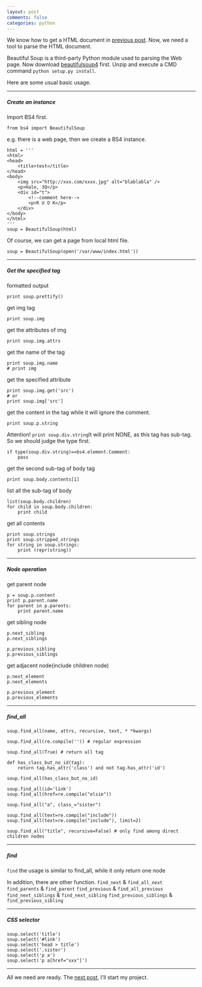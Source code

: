 ```yaml
---
layout: post
comments: false
categories: python
---
```


We know how to get a HTML document in [previous post](2015-11-26-beginning-python-1-crawler.md). Now, we need a tool to parse the HTML document.

Beautiful Soup is a third-party Python module used to parsing the Web page. Now download [beautifulsoup4](http://www.crummy.com/software/BeautifulSoup/bs4/download/4.3/) first. Unzip and execute a CMD command `python setup.py install`.

Here are some usual basic usage.

***
##### Create an instance

Import BS4 first.

```
from bs4 import BeautifulSoup
```

e.g. there is a web page, then we create a BS4 instance.

```
html = '''
<html>
<head>
	<title>test</title>
</head>
<body>
	<img src="http://xxx.com/xxxx.jpg" alt="blablabla" />
	<p>Halo, 3Q</p>
	<div id="t">
    	<!--comment here-->
		<p>R U O K</p>
	</div>
</body>
</html>
'''
soup = BeautifulSoup(html)
```

Of course, we can get a page from local html file.

```
soup = BeautifulSoup(open('/var/www/index.html'))
```

***
##### Get the specified tag

formatted output

```
print soup.prettify()
```

get img tag

```
print soup.img

```

get the attributes of img

```
print soup.img.attrs
```

get the name of the tag

```
print soup.img.name
# print img
```

get the specified attribute

```
print soup.img.get('src')
# or
print soup.img['src']
```

get the content in the tag while it will ignore the comment.

```
print soup.p.string
```

Attention! `print soup.div.string`It will print NONE, as this tag has sub-tag. So we should judge the type first.

```
if type(soup.div.string)==bs4.element.Comment:
	pass
```

get the second sub-tag of body tag

```
print soup.body.contents[1]
```

list all the sub-tag of body

```
list(soup.body.children)
for child in soup.body.children:
	print child
```

get all contents

```
print soup.strings
print soup.stripped_strings
for string in soup.strings:
	print (repr(string))
```

***
##### Node operation

get parent node

```
p = soup.p.content
print p.parent.name
for parent in p.parents:
	print parent.name
```

get sibling node

```
p.next_sibling
p.next_siblings

p.previous_sibling
p.previous_siblings
```

get adjacent node(include children node)

```
p.next_element
p.next_elements

p.previous_element
p.previous_elements
```

***
##### find\_all

```
soup.find_all(name, attrs, recursive, text, * *kwargs)
```

```
soup.find_all(re.compile('')) # regular expression
```

```
soup.find_all(True) # return all tag
```

```
def has_class_but_no_id(tag):
	return tag.has_attr('class') and not tag.has_attr('id')

soup.find_all(has_class_but_no_id)
```

```
soup.find_all(id='link')
soup.find_all(href=re.compile("elsie"))
```

```
soup.find_all("a", class_="sister")
```

```
soup.find_all(text=re.compile("include"))
soup.find_all(text=re.compile("include"), limit=2)
```

```
soup.find_all("title", recursive=False) # only find among direct children nodes
```

***
##### find

`find` the usage is similar to find_all, while it only return one node

In addition, there are other function.
`find_next` & `find_all_next`
`find_parents` & `find_parent`
`find_previous` & `find_all_previous`
`find_next_siblings` & `find_next_sibling`
`find_previous_siblings` & `find_previous_sibling`

***
##### CSS selector

```
soup.select('title')
soup.select('#link')
soup.select('head > title')
soup.select('.sister')
soup.select('p a')
soup.select('p a[href="xxx"]')
```

***
All we need are ready. The [next post](2015-11-26-beginning-python-3-crawler-pixiv.md), I'll start my project.

